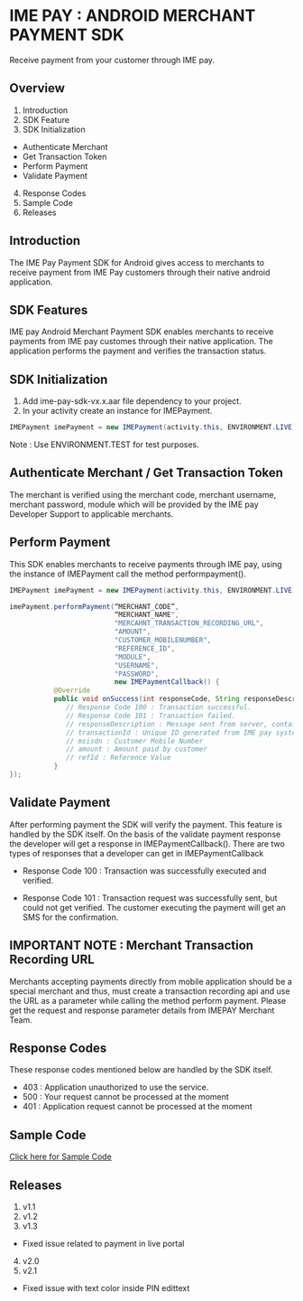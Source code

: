 # IME PAY : ANDROID MERCHANT PAYMENT SDK

Receive payment from your customer through IME pay.

Overview
--------

1. Introduction
2. SDK Feature
3. SDK Initialization
  * Authenticate Merchant
  * Get Transaction Token
  * Perform Payment
  * Validate Payment
4. Response Codes
5. Sample Code
6. Releases

Introduction
------------

The IME Pay Payment SDK for Android gives access to merchants to receive payment from IME Pay customers through their native android application.

SDK Features
------------
IME pay Android Merchant Payment SDK enables merchants to receive payments from IME pay customes through their native application. The application performs the payment and verifies the transaction status.

SDK Initialization 
------------------
1. Add ime-pay-sdk-vx.x.aar file dependency to your project. 
2. In your activity create an instance for IMEPayment.

```java
IMEPayment imePayment = new IMEPayment(activity.this, ENVIRONMENT.LIVE);
```

Note : Use ENVIRONMENT.TEST for test purposes.

Authenticate Merchant / Get Transaction Token
---------------------------------------------

The merchant is verified using the merchant code, merchant username, merchant password, module which will be provided by the IME pay Developer Support to applicable merchants. 

Perform Payment
---------------

This SDK enables merchants to receive payments through IME pay, using the instance of IMEPayment call the method performpayment().

```java
IMEPayment imePayment = new IMEPayment(activity.this, ENVIRONMENT.LIVE);

imePayment.performPayment(“MERCHANT_CODE”, 
                          “MERCHANT_NAME", 
                          "MERCAHNT_TRANSACTION_RECORDING_URL",
                          "AMOUNT",
                          "CUSTOMER_MOBILENUMBER",
                          "REFERENCE_ID", 
                          "MODULE",
                          "USERNAME",
                          "PASSWORD",
                          new IMEPaymentCallback() {
           @Override
           public void onSuccess(int responseCode, String responseDescription, String transactionId, String msisdn, String    amount, String refId) {
              // Response Code 100 : Transaction successful.
              // Response Code 101 : Transaction failed. 
              // responseDescription : Message sent from server, contains transaction success message/ failure message with reason
              // transactionId : Unique ID generated from IME pay system
              // msisdn : Customer Mobile Number
              // amount : Amount paid by customer
              // refId : Reference Value
           }
});
```

Validate Payment
----------------
After performing payment the SDK will verify the payment. This feature is handled by the SDK itself. On the basis of the validate payment response the developer will get a response in IMEPaymentCallback(). There are two types of responses that a developer can get in IMEPaymentCallback 

* Response Code 100 : 
  Transaction was successfully executed and verified.

* Response Code 101 : 
  Transaction request was successfully sent, but could not get verified. The customer executing the payment will get an SMS for the confirmation.

IMPORTANT NOTE : Merchant Transaction Recording URL
---------------------------------------------------
Merchants accepting payments directly from mobile application should be a special merchant and thus, must create a transaction recording api and use the URL as a parameter while calling the method perform payment. Please get the request and response parameter details from IMEPAY Merchant Team.

Response Codes
--------------
These response codes mentioned below are handled by the SDK itself.

* 403 : Application unauthorized to use the service.
* 500 : Your request cannot be processed at the moment
* 401 : Application request cannot be processed at the moment

Sample Code
-----------

[ Click here for Sample Code ](https://github.com/imepay/imepaySDK_android/blob/master/SampleActivity.java)

Releases
-----------

1. v1.1
2. v1.2
3. v1.3
* Fixed issue related to payment in live portal
4. v2.0
5. v2.1
* Fixed issue with text color inside PIN edittext
